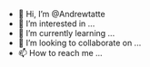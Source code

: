 - 👋 Hi, I’m @Andrewtatte
- 👀 I’m interested in ...
- 🌱 I’m currently learning ...
- 💞️ I’m looking to collaborate on ...
- 📫 How to reach me ...

<!---
Andrewtatte/Andrewtatte is a ✨ special ✨ repository because its `README.md` (this file) appears on your GitHub profile.
You can click the Preview link to take a look at your changes.
--->

